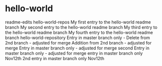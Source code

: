 # hello-world
readme-edits
hello-world-repos
My first entry to the hello-world readme branch
My second entry to the hello-world readme branch
My third entry to the hello-world readme branch
My fourth entry to the hello-world readme branch
hello-world-repository
Entry in master branch only - Delete from 2nd branch - adjusted for merge
Addition from 2nd branch - adjusted for merge
Entry in master branch only - adjusted for merge
second Entry in master branch only - adjusted for merge
entry in master branch only Nov12th
2nd entry in master branch only Nov12th



